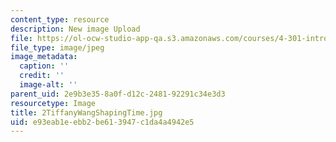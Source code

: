 ```yaml
---
content_type: resource
description: New image Upload
file: https://ol-ocw-studio-app-qa.s3.amazonaws.com/courses/4-301-introduction-to-the-visual-arts-spring-2007/e93eab1eebb2be613947c1da4a4942e5_2TiffanyWangShapingTime.jpg
file_type: image/jpeg
image_metadata:
  caption: ''
  credit: ''
  image-alt: ''
parent_uid: 2e9b3e35-8a0f-d12c-2481-92291c34e3d3
resourcetype: Image
title: 2TiffanyWangShapingTime.jpg
uid: e93eab1e-ebb2-be61-3947-c1da4a4942e5
---
```

